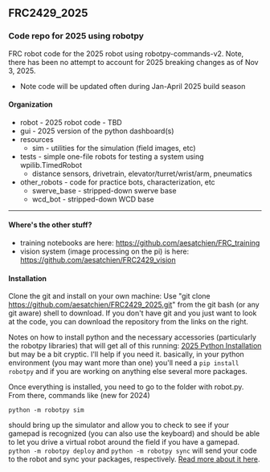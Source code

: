 ## FRC2429_2025

### Code repo for 2025 using robotpy
FRC robot code for the 2025 robot using robotpy-commands-v2.  Note, there has been no attempt to account for 2025 breaking changes as of Nov 3, 2025.

* Note code will be updated often during Jan-April 2025 build season

#### Organization
* robot - 2025 robot code - TBD
* gui  - 2025 version of the python dashboard(s)
* resources
   * sim  - utilities for the simulation (field images, etc)
* tests - simple one-file robots for testing a system using wpilib.TimedRobot
  * distance sensors, drivetrain, elevator/turret/wrist/arm, pneumatics
* other_robots  - code for practice bots, characterization, etc
   * swerve_base - stripped-down swerve base
   * wcd_bot - stripped-down WCD base


---
#### Where's the other stuff?
* training notebooks are here: https://github.com/aesatchien/FRC_training
* vision system (image processing on the pi) is here:  https://github.com/aesatchien/FRC2429_vision

#### Installation
Clone the git and install on your own machine:
Use "git clone https://github.com/aesatchien/FRC2429_2025.git" from the git bash (or any git aware) shell to download.  If you don't have git and you just want to look at the code, you can download the repository from the links on the right.

Notes on how to install python and the necessary accessories (particularly the robotpy libraries) that will get all of this running:
[2025 Python Installation](https://docs.google.com/document/d/17hmov_FAXwbJdad-m56ibuYFLzUg6PLvJjhuGWcnYeQ/edit?usp=sharing) but may be a bit cryptic.  I'll help if you need it.
basically, in your python environment (you may want more than one) you'll need a `pip install robotpy` and if you are working on anything else several more packages.

Once everything is installed, you need to go to the folder with robot.py.  From there, commands like (new for 2024)

```python -m robotpy sim```  

should bring up the simulator and allow you to check to see if your gamepad is recognized (you can also use the keyboard) and should be able to let you drive a virtual robot around the field if you have a gamepad. 
```python -m robotpy deploy``` and ```python -m robotpy sync``` will send your code to the robot and sync your packages, respectively.
[Read more about it here](https://docs.wpilib.org/en/stable/docs/zero-to-robot/step-2/python-setup.html).
